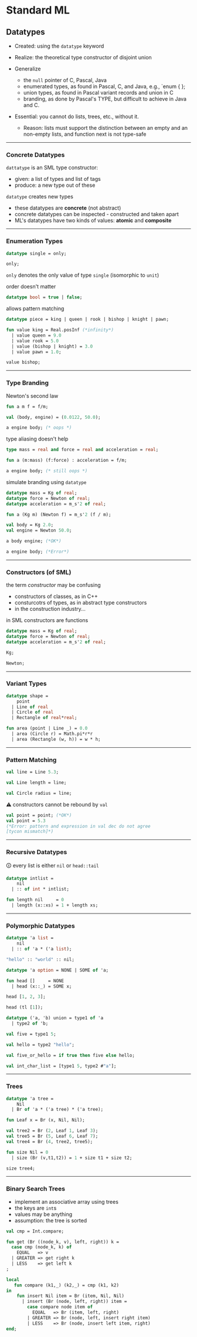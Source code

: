 # Standard ML

## Datatypes

* Created: using the `datatype` keyword
* Realize: the theoretical type constructor of disjoint union
* Generalize
  * the `null` pointer of C, Pascal, Java
  * enumerated types, as found in Pascal, C, and Java, e.g., `enum  { };
  * union types, as found in Pascal variant records and union in C
  * branding, as done by Pascal's TYPE, but difficult to achieve in Java and C.

* Essential: you cannot do lists, trees, etc., without it.
  * Reason: lists must support the distinction between an empty and an non-empty lists, and function next is not type-safe

---

### Concrete Datatypes

`dattatype` is an SML type constructor:

* given: a list of types and list of tags
* produce: a new type out of these

`datatype` creates new types

* these datatypes are **concrete** (not abstract)
* concrete datatypes can be inspected - constructed and taken apart
* ML's datatypes have two kinds of values: **atomic** and **composite**

---

### Enumeration Types

```sml
datatype single = only;

only;
```
<!-- .element: data-thebe-executable-sml data-language="text/x-ocaml" -->

`only` denotes the only value of type `single` (isomorphic to `unit`)

<!--vert-->

order doesn't matter

```sml
datatype bool = true | false;
```
<!-- .element: data-thebe-executable-sml data-language="text/x-ocaml" -->

<!--vert-->

allows pattern matching

```sml
datatype piece = king | queen | rook | bishop | knight | pawn;

fun value king = Real.posInf (*infinity*)
  | value queen = 9.0
  | value rook = 5.0
  | value (bishop | knight) = 3.0
  | value pawn = 1.0;

value bishop;
```
<!-- .element: data-thebe-executable-sml data-language="text/x-ocaml" -->

---

### Type Branding

Newton's second law

```sml
fun a m f = f/m;

val (body, engine) = (0.0122, 50.0);

a engine body; (* oops *)
```
<!-- .element: data-thebe-executable-sml data-language="text/x-ocaml" -->

<!--vert-->

type aliasing doesn't help

```sml
type mass = real and force = real and acceleration = real;

fun a (m:mass) (f:force) : acceleration = f/m;

a engine body; (* still oops *)
```
<!-- .element: data-thebe-executable-sml data-language="text/x-ocaml" -->

<!--vert-->

simulate branding using `datatype`

```sml
datatype mass = Kg of real;
datatype force = Newton of real;
datatype acceleration = m_s'2 of real;

fun a (Kg m) (Newton f) = m_s'2 (f / m);

val body = Kg 2.0;
val engine = Newton 50.0;

a body engine; (*OK*)

a engine body; (*Error*)
```
<!-- .element: data-thebe-executable-sml data-language="text/x-ocaml" -->

---

### Constructors (of SML)

the term *constructor* may be confusing

* constructors of classes, as in C++
* consturcotrs of types, as in abstract type constructors
* in the construction industry...

in SML constructors are functions

```sml
datatype mass = Kg of real;
datatype force = Newton of real;
datatype acceleration = m_s'2 of real;

Kg;

Newton;
```
<!-- .element: data-thebe-executable-sml data-language="text/x-ocaml" -->

---

### Variant Types

```sml
datatype shape =
    point
  | Line of real
  | Circle of real
  | Rectangle of real*real;

fun area (point | Line _) = 0.0
  | area (Circle r) = Math.pi*r*r
  | area (Rectangle (w, h)) = w * h;
```
<!-- .element: data-thebe-executable-sml data-language="text/x-ocaml" -->

---

### Pattern Matching

```sml
val line = Line 5.3;
```
<!-- .element: data-thebe-executable-sml data-language="text/x-ocaml" -->

```sml
val Line length = line;
```
<!-- .element: data-thebe-executable-sml data-language="text/x-ocaml" -->

```sml
val Circle radius = line;
```
<!-- .element: data-thebe-executable-sml data-language="text/x-ocaml" -->

<!--vert-->

⚠️ constructors cannot be rebound by `val`

```sml
val point = point; (*OK*)
val point = 5.3
(*Error: pattern and expression in val dec do not agree
[tycon mismatch]*)
```
<!-- .element: data-thebe-executable-sml data-language="text/x-ocaml" -->

---

### Recursive Datatypes

🛈 every list is either `nil` or `head::tail`

```sml
datatype intlist =
    nil
  | :: of int * intlist;

fun length nil     = 0
  | length (x::xs) = 1 + length xs;
```
<!-- .element: data-thebe-executable-sml data-language="text/x-ocaml" -->

---

### Polymorphic Datatypes

```sml
datatype 'a list =
    nil
  | :: of 'a * ('a list);
```

```sml
"hello" :: "world" :: nil;
```
<!-- .element: data-thebe-executable-sml data-language="text/x-ocaml" -->

<!--vert-->

```sml
datatype 'a option = NONE | SOME of 'a;

fun head []     = NONE
  | head (x::_) = SOME x;

head [1, 2, 3];

head (tl [1]);
```
<!-- .element: data-thebe-executable-sml data-language="text/x-ocaml" -->

<!--vert-->

```sml
datatype ('a, 'b) union = type1 of 'a
  | type2 of 'b;

val five = type1 5;

val hello = type2 "hello";

val five_or_hello = if true then five else hello;

val int_char_list = [type1 5, type2 #"a"];
```
<!-- .element: data-thebe-executable-sml data-language="text/x-ocaml" -->

---

### Trees

```sml
datatype 'a tree =
    Nil
  | Br of 'a * ('a tree) * ('a tree);

fun Leaf x = Br (x, Nil, Nil);

val tree2 = Br (2, Leaf 1, Leaf 3);
val tree5 = Br (5, Leaf 6, Leaf 7);
val tree4 = Br (4, tree2, tree5);
```
<!-- .element: data-thebe-executable-sml data-language="text/x-ocaml" -->

```sml
fun size Nil = 0
  | size (Br (v,t1,t2)) = 1 + size t1 + size t2;

size tree4;
```
<!-- .element: data-thebe-executable-sml data-language="text/x-ocaml" -->

---

### Binary Search Trees

* implement an associative array using trees
* the keys are `int`s
* values may be anything
* assumption: the tree is sorted

<!--vert-->

```sml
val cmp = Int.compare;

fun get (Br ((node_k, v), left, right)) k = 
  case cmp (node_k, k) of
    EQUAL   => v
  | GREATER => get right k
  | LESS    => get left k
;
```
<!-- .element: data-thebe-executable-sml data-language="text/x-ocaml" -->

<!--vert-->

```sml
local
   fun compare (k1,_) (k2,_) = cmp (k1, k2)
in
    fun insert Nil item = Br (item, Nil, Nil)
      | insert (Br (node, left, right)) item = 
        case compare node item of 
          EQUAL   => Br (item, left, right)
        | GREATER => Br (node, left, insert right item)
        | LESS    => Br (node, insert left item, right)
end;
```
<!-- .element: data-thebe-executable-sml data-language="text/x-ocaml" -->
